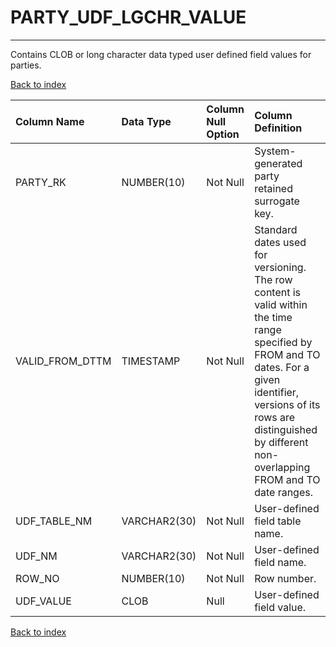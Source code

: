 # PARTY_UDF_LGCHR_VALUE

---

Contains CLOB or long character data typed user defined field values for parties.

[Back to index](./index.md)

| Column Name     | Data Type    | Column Null Option   | Column Definition                                                                                                                                                                                                                       |
|:----------------|:-------------|:---------------------|:----------------------------------------------------------------------------------------------------------------------------------------------------------------------------------------------------------------------------------------|
| PARTY_RK        | NUMBER(10)   | Not Null             | System-generated party retained surrogate key.                                                                                                                                                                                          |
| VALID_FROM_DTTM | TIMESTAMP    | Not Null             | Standard dates used for versioning. The row content is valid within the time range specified by FROM and TO dates. For a given identifier, versions of its rows are distinguished by different non-overlapping FROM and TO date ranges. |
| UDF_TABLE_NM    | VARCHAR2(30) | Not Null             | User-defined field table name.                                                                                                                                                                                                          |
| UDF_NM          | VARCHAR2(30) | Not Null             | User-defined field name.                                                                                                                                                                                                                |
| ROW_NO          | NUMBER(10)   | Not Null             | Row number.                                                                                                                                                                                                                             |
| UDF_VALUE       | CLOB         | Null                 | User-defined field value.                                                                                                                                                                                                               |

[Back to index](./index.md)